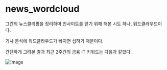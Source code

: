 # news_wordcloud

그간의 뉴스클리핑을 정리하며 인사이트를 얻기 위해 해본 시도 하나, 워드클라우드이다.

기사 분석에 워드클라우드가 빠지면 섭하기 때문이다.

간단하게 그려본 결과 최근 2주간의 금융 IT 키워드는 다음과 같았다.

![image](https://user-images.githubusercontent.com/49031232/208027494-9120f350-aed8-43af-ba26-18932c516af8.png)
